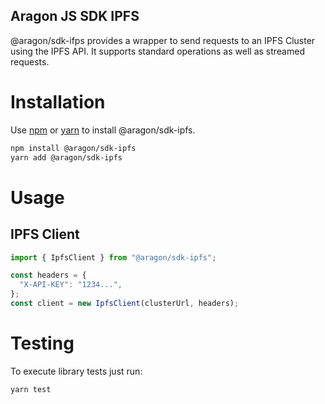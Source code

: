 Aragon JS SDK IPFS
---

@aragon/sdk-ifps provides a wrapper to send requests to an IPFS Cluster using the IPFS API. It supports standard operations as well as streamed requests. 

# Installation

Use [npm](https://www.npmjs.com/) or [yarn](https://yarnpkg.com/) to install
@aragon/sdk-ipfs.

```bash
npm install @aragon/sdk-ipfs
yarn add @aragon/sdk-ipfs
```

# Usage

## IPFS Client

```ts
import { IpfsClient } from "@aragon/sdk-ipfs";

const headers = {
  "X-API-KEY": "1234...",
};
const client = new IpfsClient(clusterUrl, headers);
```

# Testing

To execute library tests just run:

```bash
yarn test
```

